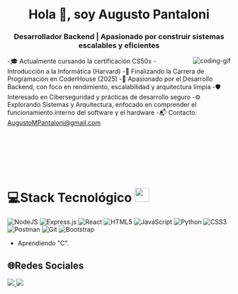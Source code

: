 <h1 align="center">Hola 👋, soy Augusto Pantaloni</h1>  
<h3 align="center">Desarrollador Backend | Apasionado por construir sistemas escalables y eficientes</h3>  

<p><img align="right" src="https://github.com/Adam-pw/Adam-pw/blob/main/animation_500_kxa883sd.gif" alt="coding-gif" /></p>  

-🎓 Actualmente cursando la certificación CS50x - Introducción a la Informática (Harvard)
-🚀 Finalizando la Carrera de Programación en CoderHouse (2025)
-🔹 Apasionado por el Desarrollo Backend, con foco en rendimiento, escalabilidad y arquitectura limpia
-🛡️ Interesado en Ciberseguridad y prácticas de desarrollo seguro
-⚙️ Explorando Sistemas y Arquitectura, enfocado en comprender el funcionamiento interno del software y el hardware
-📬 Contacto: AugustoMPantaloni@gmail.com
  
<br>
<br>  
<br>  
<br>
<br>

# 💻Stack Tecnológico <img src = "https://media2.giphy.com/media/QssGEmpkyEOhBCb7e1/giphy.gif?cid=ecf05e47a0n3gi1bfqntqmob8g9aid1oyj2wr3ds3mg700bl&rid=giphy.gif" width = 32px> 
![NodeJS](https://img.shields.io/badge/node.js-6DA55F?style=for-the-badge&logo=node.js&logoColor=white)
![Express.js](https://img.shields.io/badge/express.js-%23404d59.svg?style=for-the-badge&logo=express&logoColor=%2361DAFB)
![React](https://img.shields.io/badge/react-%2320232a.svg?style=for-the-badge&logo=react&logoColor=%2361DAFB)
![HTML5](https://img.shields.io/badge/html5-%23E34F26.svg?style=for-the-badge&logo=html5&logoColor=white)
![JavaScript](https://img.shields.io/badge/javascript-%23323330.svg?style=for-the-badge&logo=javascript&logoColor=%23F7DF1E)
![Python](https://img.shields.io/badge/python-3670A0?style=for-the-badge&logo=python&logoColor=ffdd54)
![CSS3](https://img.shields.io/badge/css3-%231572B6.svg?style=for-the-badge&logo=css3&logoColor=white)
![Postman](https://img.shields.io/badge/Postman-FF6C37?style=for-the-badge&logo=postman&logoColor=white)
![Git](https://img.shields.io/badge/git-%23F05033.svg?style=for-the-badge&logo=git&logoColor=white)
![Bootstrap](https://img.shields.io/badge/bootstrap-%238511FA.svg?style=for-the-badge&logo=bootstrap&logoColor=white)
- Aprendiendo "C".


## 🌐Redes Sociales
<a href= "https://www.instagram.com/augusto.pantaloni/">
<img src="https://img.shields.io/badge/Instagram-%23E4405F.svg?style=for-the-badge&logo=Instagram&logoColor=white"
</a>
<a href= "https://www.linkedin.com/in/augusto-maximiliano-pantaloni-16a81b317/">
<img src="https://img.shields.io/badge/linkedin-%230077B5.svg?style=for-the-badge&logo=linkedin&logoColor=white"
</a>




